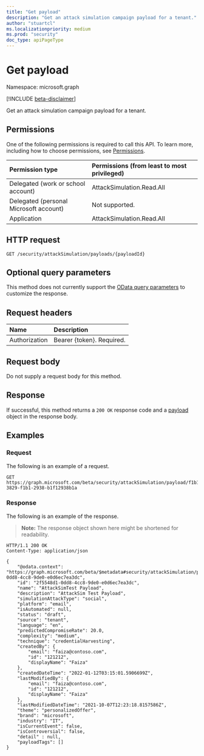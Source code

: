 ```yaml
---
title: "Get payload"
description: "Get an attack simulation campaign payload for a tenant."
author: "stuartcl"
ms.localizationpriority: medium
ms.prod: "security"
doc_type: apiPageType
---
```


# Get payload

Namespace: microsoft.graph

[!INCLUDE [beta-disclaimer](../../includes/beta-disclaimer.md)]

Get an attack simulation campaign payload for a tenant.

## Permissions

One of the following permissions is required to call this API. To learn more, including how to choose permissions, see [Permissions](/graph/permissions-reference).

| Permission type                        | Permissions (from least to most privileged) |
|:---------------------------------------|:--------------------------------------------|
| Delegated (work or school account)     | AttackSimulation.Read.All                   |
| Delegated (personal Microsoft account) | Not supported.                              |
| Application                            | AttackSimulation.Read.All                   |

## HTTP request

<!-- {
  "blockType": "ignored"
}
-->
``` http
GET /security/attackSimulation/payloads/{payloadId}
```

## Optional query parameters

This method does not currently support the [OData query parameters](/graph/query-parameters) to customize the response.

## Request headers

|Name|Description|
|:---|:---|
|Authorization|Bearer {token}. Required.|

## Request body

Do not supply a request body for this method.

## Response

If successful, this method returns a `200 OK` response code and a [payload](../resources/payload.md) object in the response body.

## Examples

### Request

The following is an example of a request.

<!-- {
  "blockType": "request",
  "name": "get_payload",
  "sampleKeys": ["f1b13829-3829-f1b1-2938-b1f12938b1a"]
}
-->
``` http
GET https://graph.microsoft.com/beta/security/attackSimulation/payload/f1b13829-3829-f1b1-2938-b1f12938b1a
```

### Response

The following is an example of the response.

>**Note:** The response object shown here might be shortened for readability.
<!-- {
  "blockType": "response",
  "truncated": true,
  "@odata.type": "microsoft.graph.payload"
}
-->
``` http
HTTP/1.1 200 OK
Content-Type: application/json

{
    "@odata.context": "https://graph.microsoft.com/beta/$metadata#security/attackSimulation/payloads/2f5548d1-0dd8-4cc8-9de0-e0d6ec7ea3dc",
    "id": "2f5548d1-0dd8-4cc8-9de0-e0d6ec7ea3dc",
    "name": "AttackSimTest Payload",
    "description": "AttackSim Test Payload",
    "simulationAttackType": "social",
    "platform": "email",
    "isAutomated": null,
    "status": "draft",
    "source": "tenant",
    "language": "en",
    "predictedCompromiseRate": 20.0,
    "complexity": "medium",
    "technique": "credentialHarvesting",
    "createdBy": {
        "email": "faiza@contoso.com",
        "id": "121212",
        "displayName": "Faiza"
    },
    "createdDateTime": "2022-01-12T03:15:01.5906699Z",
    "lastModifiedBy": {
        "email": "faiza@contoso.com",
        "id": "121212",
        "displayName": "Faiza"
    },
    "lastModifiedDateTime": "2021-10-07T12:23:18.8157586Z",
    "theme": "personalizedOffer",
    "brand": "microsoft",
    "industry": "IT",
    "isCurrentEvent": false,
    "isControversial": false,
    "detail" : null,
    "payloadTags": []
}
```
